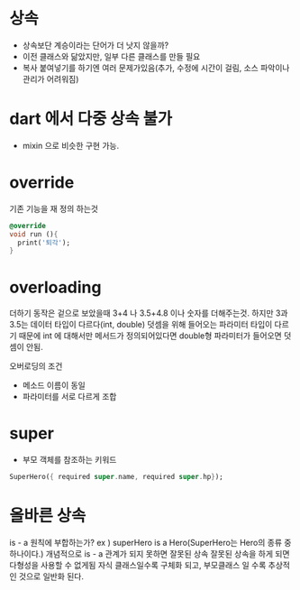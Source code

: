 # 상속
- 상속보단 계승이라는 단어가 더 낫지 않을까?
- 이전 클래스와 닮았지만, 일부 다른 클래스를 만들 필요
- 복사 붙여넣기를 하기엔 여러 문제가있음(추가, 수정에 시간이 걸림, 소스 파악이나 관리가 어려워짐)

# dart 에서 다중 상속 불가
- mixin 으로 비슷한 구현 가능.

# override
기존 기능을 재 정의 하는것

```dart
@override
void run (){
  print('퇴각');
}
```

# overloading
더하기 동작은 겉으로 보았을때 3+4 나 3.5+4.8 이나 숫자를 더해주는것.
하지만 3과 3.5는 데이터 타입이 다르다(int, double)
덧셈을 위해 들어오는 파라미터 타입이 다르기 때문에 int 에 대해서만 메서드가 정의되어있다면 double형 파라미터가 들어오면 덧셈이 안됨.

오버로딩의 조건

- 메소드 이름이 동일
- 파라미터를 서로 다르게 조합

# super
- 부모 객체를 참조하는 키워드
```dart
SuperHero({ required super.name, required super.hp});
```

# 올바른 상속
is - a 원칙에 부합하는가?
ex ) superHero is a Hero(SuperHero는 Hero의 종류 중 하나이다.)
개념적으로 is - a 관계가 되지 못하면 잘못된 상속
잘못된 상속을 하게 되면 다형성을 사용할 수 없게됨
자식 클래스일수록 구체화 되고, 부모클래스 일 수록 추상적인 것으로 일반화 된다.
